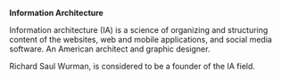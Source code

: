 **Information Architecture**

Information architecture (IA) is a science of organizing and structuring content of the websites, web and mobile applications, and social media software. An American architect and graphic designer.

Richard Saul Wurman, is considered to be a founder of the IA field.
